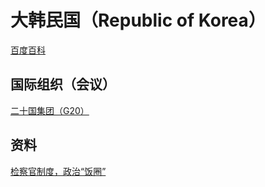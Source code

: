 # 大韩民国（Republic of Korea）

[百度百科](https://baike.baidu.com/item/%E9%9F%A9%E5%9B%BD/6009333)

## 国际组织（会议）

[二十国集团（G20）](../#二十国集团-g20)


## 资料

[检察官制度，政治“饭圈”](https://weibo.com/7648666842/P3qjTuLWa)